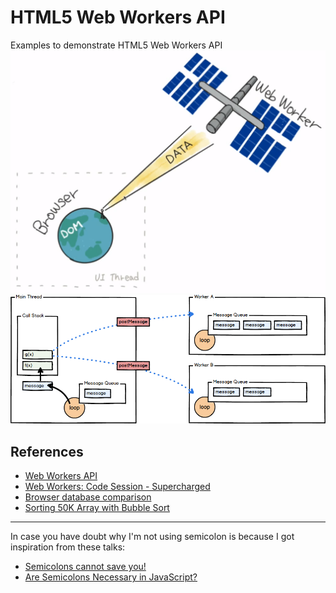 # HTML5 Web Workers API

Examples to demonstrate HTML5 Web Workers API
![webworker explained](assets/webworker-explained.png)
![webworker explained](assets/web-workers.png)

## References

- [Web Workers API](https://developer.mozilla.org/en-US/docs/Web/API/Web_Workers_API/Using_web_workers)
- [Web Workers: Code Session - Supercharged](https://www.youtube.com/watch?v=X57mh8tKkgE)
- [Browser database comparison](http://nolanlawson.github.io/database-comparison/)
- [Sorting 50K Array with Bubble Sort](http://afshinm.github.io/50k/)

---
In case you have doubt why I'm not using semicolon is because I got inspiration from these talks:

- [Semicolons cannot save you!](https://www.youtube.com/watch?v=Qlr-FGbhKaI)
- [Are Semicolons Necessary in JavaScript?](https://www.youtube.com/watch?v=gsfbh17Ax9I)
